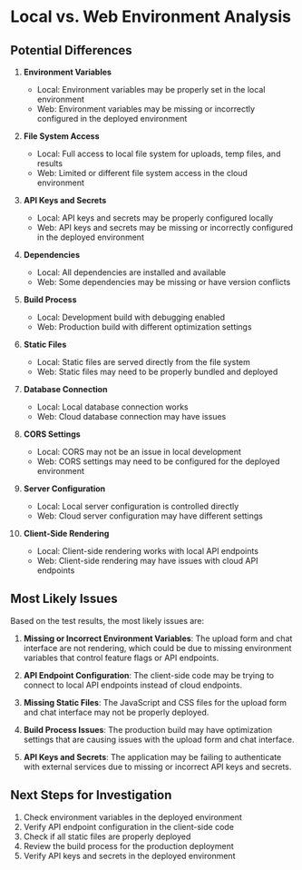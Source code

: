 # Local vs. Web Environment Analysis

## Potential Differences

1. **Environment Variables**
   - Local: Environment variables may be properly set in the local environment
   - Web: Environment variables may be missing or incorrectly configured in the deployed environment

2. **File System Access**
   - Local: Full access to local file system for uploads, temp files, and results
   - Web: Limited or different file system access in the cloud environment

3. **API Keys and Secrets**
   - Local: API keys and secrets may be properly configured locally
   - Web: API keys and secrets may be missing or incorrectly configured in the deployed environment

4. **Dependencies**
   - Local: All dependencies are installed and available
   - Web: Some dependencies may be missing or have version conflicts

5. **Build Process**
   - Local: Development build with debugging enabled
   - Web: Production build with different optimization settings

6. **Static Files**
   - Local: Static files are served directly from the file system
   - Web: Static files may need to be properly bundled and deployed

7. **Database Connection**
   - Local: Local database connection works
   - Web: Cloud database connection may have issues

8. **CORS Settings**
   - Local: CORS may not be an issue in local development
   - Web: CORS settings may need to be configured for the deployed environment

9. **Server Configuration**
   - Local: Local server configuration is controlled directly
   - Web: Cloud server configuration may have different settings

10. **Client-Side Rendering**
    - Local: Client-side rendering works with local API endpoints
    - Web: Client-side rendering may have issues with cloud API endpoints

## Most Likely Issues

Based on the test results, the most likely issues are:

1. **Missing or Incorrect Environment Variables**: The upload form and chat interface are not rendering, which could be due to missing environment variables that control feature flags or API endpoints.

2. **API Endpoint Configuration**: The client-side code may be trying to connect to local API endpoints instead of cloud endpoints.

3. **Missing Static Files**: The JavaScript and CSS files for the upload form and chat interface may not be properly deployed.

4. **Build Process Issues**: The production build may have optimization settings that are causing issues with the upload form and chat interface.

5. **API Keys and Secrets**: The application may be failing to authenticate with external services due to missing or incorrect API keys and secrets.

## Next Steps for Investigation

1. Check environment variables in the deployed environment
2. Verify API endpoint configuration in the client-side code
3. Check if all static files are properly deployed
4. Review the build process for the production deployment
5. Verify API keys and secrets in the deployed environment
